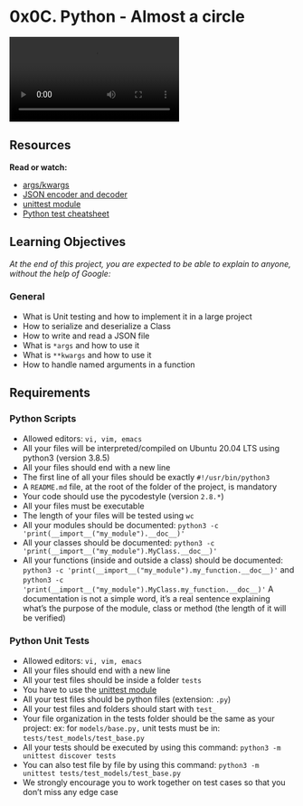 # 0x0C. Python - Almost a circle

![](https://s3.amazonaws.com/intranet-projects-files/holbertonschool-higher-level_programming+/331/giphy.mp4)

## Resources
**Read or watch:**

- [args/kwargs](https://alx-intranet.hbtn.io/rltoken/7gc6UzxSL81HcuAwklUbuQ)
- [JSON encoder and decoder](https://alx-intranet.hbtn.io/rltoken/rGVU9mt57rVURGnjK6n4_Q)
- [unittest module](https://alx-intranet.hbtn.io/rltoken/soictNXCPE18ASL3INoeew)
- [Python test cheatsheet](https://alx-intranet.hbtn.io/rltoken/uI9iskBCcNo5pc7j9Vy86A)

## Learning Objectives
*At the end of this project, you are expected to be able to explain to anyone, without the help of Google:*

### General
- What is Unit testing and how to implement it in a large project
- How to serialize and deserialize a Class
- How to write and read a JSON file
- What is `*args` and how to use it
- What is `**kwargs` and how to use it
- How to handle named arguments in a function

## Requirements
### Python Scripts
- Allowed editors: `vi, vim, emacs`
- All your files will be interpreted/compiled on Ubuntu 20.04 LTS using python3 (version 3.8.5)
- All your files should end with a new line
- The first line of all your files should be exactly `#!/usr/bin/python3`
- A `README.md` file, at the root of the folder of the project, is mandatory
- Your code should use the pycodestyle (version `2.8.*`)
- All your files must be executable
- The length of your files will be tested using `wc`
- All your modules should be documented: `python3 -c 'print(__import__("my_module").__doc__)'`
- All your classes should be documented: `python3 -c 'print(__import__("my_module").MyClass.__doc__)'`
- All your functions (inside and outside a class) should be documented: `python3 -c 'print(__import__("my_module").my_function.__doc__)'` and `python3 -c 'print(__import__("my_module").MyClass.my_function.__doc__)'`
A documentation is not a simple word, it’s a real sentence explaining what’s the purpose of the module, class or method (the length of it will be verified)

### Python Unit Tests
- Allowed editors: `vi, vim, emacs`
- All your files should end with a new line
- All your test files should be inside a folder `tests`
- You have to use the [unittest module](https://alx-intranet.hbtn.io/rltoken/soictNXCPE18ASL3INoeew)
- All your test files should be python files (extension: `.py`)
- All your test files and folders should start with `test_`
- Your file organization in the tests folder should be the same as your project: ex: for `models/base.py,` unit tests must be in: `tests/test_models/test_base.py`
- All your tests should be executed by using this command: `python3 -m unittest discover tests`
- You can also test file by file by using this command: `python3 -m unittest tests/test_models/test_base.py`
- We strongly encourage you to work together on test cases so that you don’t miss any edge case